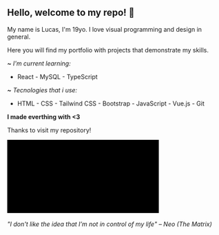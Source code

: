 ## Hello, welcome to my repo! 🌊

My name is Lucas, I'm 19yo. I love visual programming and design in general.

Here you will find my portfolio with projects that demonstrate my skills.

<em> **~** I'm current learning: </em>
- React - MySQL - TypeScript

<em> **~** Tecnologies that i use: </em>
- HTML - CSS - Tailwind CSS - Bootstrap - JavaScript - Vue.js - Git

<strong> I made everthing with <3 </strong>

Thanks to visit my repository!

<img src="./giphy.gif" width="70%" height="170px" style="background-size: cover;" >

<em> "I don't like the idea that I’m not in control of my life" – Neo (The Matrix) </em>
